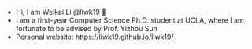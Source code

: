 - Hi, I am Weikai Li @liwk19 👋
- I am a first-year Computer Science Ph.D. student at UCLA, where I am fortunate to be advised by Prof. Yizhou Sun
- Personal website: https://liwk19.github.io/liwk19/

<!---
liwk19/liwk19 is a ✨ special ✨ repository because its `README.md` (this file) appears on your GitHub profile.
You can click the Preview link to take a look at your changes.
--->
